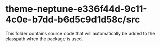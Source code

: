 # theme-neptune-e336f44d-9c11-4c0e-b7dd-b6d5c9d1d58c/src

This folder contains source code that will automatically be added to the classpath when
the package is used.
